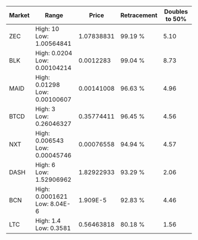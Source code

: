 | Market | Range | Price| Retracement | Doubles to 50% |
| --- | --- | --- | --- | --- |
| ZEC | High: 10<br />Low: 1.00564841 | 1.07838831 | 99.19 % | 5.10 |
| BLK | High: 0.0204<br />Low: 0.00104214 | 0.0012283 | 99.04 % | 8.73 |
| MAID | High: 0.01298<br />Low: 0.00100607 | 0.00141008 | 96.63 % | 4.96 |
| BTCD | High: 3<br />Low: 0.26046327 | 0.35774411 | 96.45 % | 4.56 |
| NXT | High: 0.006543<br />Low: 0.00045746 | 0.00076558 | 94.94 % | 4.57 |
| DASH | High: 6<br />Low: 1.52906962 | 1.82922933 | 93.29 % | 2.06 |
| BCN | High: 0.0001621<br />Low: 8.04E-6 | 1.909E-5 | 92.83 % | 4.46 |
| LTC | High: 1.4<br />Low: 0.3581 | 0.56463818 | 80.18 % | 1.56 |
